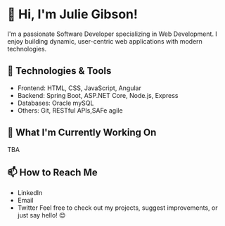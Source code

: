 # 👋 Hi, I'm Julie Gibson!
I'm a passionate Software Developer specializing in Web Development. I enjoy building dynamic, user-centric web applications with modern technologies.

## 🔧 Technologies & Tools
- Frontend: HTML, CSS, JavaScript, Angular
- Backend: Spring Boot, ASP.NET Core, Node.js, Express
- Databases: Oracle mySQL
- Others: Git, RESTful APIs,SAFe agile

## 🌱 What I'm Currently Working On
TBA

## 📫 How to Reach Me
- LinkedIn
- Email
- Twitter
Feel free to check out my projects, suggest improvements, or just say hello! 😊
